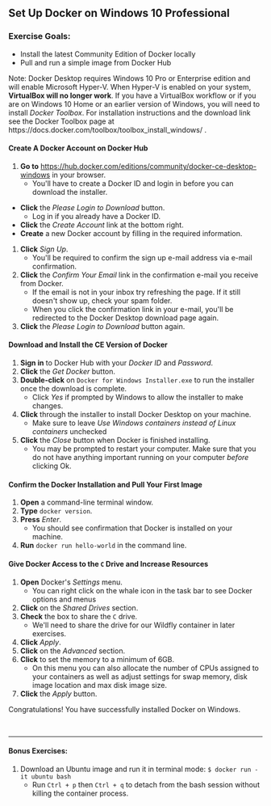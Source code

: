 ## Set Up Docker on Windows 10 Professional

<div class="ahead">
	<h3>Exercise Goals:</h3>
		<ul>
			<li>Install the latest Community Edition of Docker locally</li>
			<li>Pull and run a simple image from Docker Hub</li>
		</ul>
</div>

<div class="note">
	Note: Docker Desktop requires Windows 10 Pro or Enterprise edition and will enable Microsoft Hyper-V. When Hyper-V is enabled on your system, <b>VirtualBox will no longer work</b>. If you have a VirtualBox workflow or if you are on Windows 10 Home or an earlier version of Windows, you will need to install <i>Docker Toolbox</i>. For installation instructions and the download link see the Docker Toolbox page at <a>https://docs.docker.com/toolbox/toolbox_install_windows/ </a>.
</div>

#### Create A Docker Account on Docker Hub

1. **Go to** https://hub.docker.com/editions/community/docker-ce-desktop-windows in your browser.
	* You'll have to create a Docker ID and login in before you can download the installer.
* **Click** the _Please Login to Download_ button.
	* Log in if you already have a Docker ID.
* **Click** the _Create Account_ link at the bottom right.
* **Create** a new Docker account by filling in the required information. 
1. **Click** _Sign Up_.
	* You'll be required to confirm the sign up e-mail address via e-mail confirmation.
1. **Click** the _Confirm Your Email_ link in the confirmation e-mail you receive from Docker.
	- If the email is not in your inbox try refreshing the page. If it still doesn't show up, check your spam folder.
	- When you click the confirmation link in your e-mail, you'll be redirected to the Docker Desktop download page again.
1. **Click** the _Please Login to Download_ button again.

#### Download and Install the CE Version of Docker
1. **Sign in** to Docker Hub with your _Docker ID_ and _Password_.
2. **Click** the _Get Docker_ button.
3. **Double-click** on `Docker for Windows Installer.exe` to run the installer once the download is complete.
	* Click _Yes_ if prompted by Windows to allow the installer to make changes.
4. **Click** through the installer to install Docker Desktop on your machine.
	- Make sure to leave _Use Windows containers instead of Linux containers_ unchecked
5. **Click** the _Close_ button when Docker is finished installing.
	- You may be prompted to restart your computer. Make sure that you do not have anything important running on your computer _before_ clicking Ok.

#### Confirm the Docker Installation and Pull Your First Image
1. **Open** a command-line terminal window.
2. **Type** `docker version`.
3. **Press** _Enter_.
	- You should see confirmation that Docker is installed on your machine.
4. **Run** `docker run hello-world` in the command line.

<div class="page"></div>

#### Give Docker Access to the `C` Drive and Increase Resources
1. **Open** Docker's _Settings_ menu.
	* You can right click on the whale icon in the task bar to see Docker options and menus
1. **Click** on the _Shared Drives_ section.
1. **Check** the box to share the `C` drive.
	* We'll need to share the drive for our Wildfly container in later exercises.
1. **Click** _Apply_.
1. **Click** on the _Advanced_ section.
1. **Click** to set the memory to a minimum of 6GB.
	* On this menu you can also allocate the number of CPUs assigned to your containers as well as adjust settings for swap memory, disk image location and max disk image size.
1. **Click** the _Apply_ button. 

Congratulations! You have successfully installed Docker on Windows. 

<br />

---

#### Bonus Exercises: 

1. Download an Ubuntu image and run it in terminal mode: `$ docker run -it ubuntu bash`
	* Run `Ctrl + p` then `Ctrl + q` to detach from the bash session without killing the container process. 
